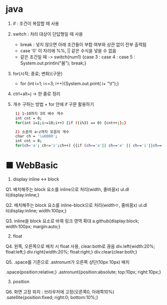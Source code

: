 # java

1. if : 조건이 복잡할 때 사용
2. switch : 처리 대상이 단답형일 때 사용 
    - break : 넣지 않으면 아래 조건들이 부합 여부와 상관 없이 전부 출력됨
    - case '0' 이 자리에 %%, || 같은 수식을 넣을 수 없음
    - 같은 조건일 때 -> switch(num1) {case 3 : case 4 : case 5 : System.out.println("봄"); break;}

3. for(시작; 종료; 변화){구문}
    - for (int i=1; i<=3; i++){System.out.print( i+ "\t");}

4. ctrl+alt+j -> 한 줄로 정리        

5. 개수 구하는 방법 + for 안에 if 구문 활용하기
    ```bash 
     1) 1~10까지 3의 배수 개수 
     int cnt = 0;
     for(int i=1;i<=10;i++) {if ((i%3) == 0) {cnt++;};}

     2) 소문자 a~z까지 모음의 개수 
     char ch = '\u0000';
	 int cnt = 0;
     for(ch='a'; ch<='z';ch++) {{if (ch=='a'|| ch=='e' || ch=='i'||ch=='o'||ch=='u') {cnt++;} }}
    ```


 
 
 # ■ WebBasic

1. display inline <-> block

Q1. 배치해주는 block 요소를 inline으로 처리(width, 줄바꿈x)
 ul.dl li{display:inline;}

Q2. 배치해주는 block 요소를 inline-block으로 처리(widthㅇ, 줄바꿈x)
 ul.dl li{display:inline; width:100px;}

Q3. inline을 block 요소로 바꿔 링크 영역 확대
 a.github{display:block; width:100px; margin:auto;}


2. float

Q4. 왼쪽, 오른쪽으로 배치 시 float 사용, clear:both로 끊음
div.left{width:20%; float:left;}
div.right{width:20%; float:right;}
div.clear{clear:both;}

Q5. .space를 기준으로 .astronunt가 오른쪽 상단(10px 10px) 배치
<div class = "space">
    <div class = "astronunt"></div>
</div>

.space{position:relative;}
.astronunt{position:absolute; top:10px; right:10px;}


3. position

Q6. 화면 고정 위치 : 브라우저에 고정(오른쪽0, 아래쪽10%)
.satellite{position:fixed; right:0; bottom:10%;}